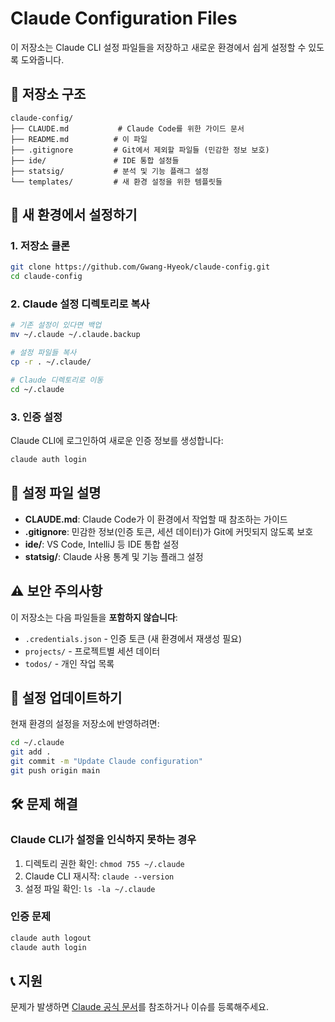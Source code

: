 # Claude Configuration Files

이 저장소는 Claude CLI 설정 파일들을 저장하고 새로운 환경에서 쉽게 설정할 수 있도록 도와줍니다.

## 📁 저장소 구조

```
claude-config/
├── CLAUDE.md           # Claude Code를 위한 가이드 문서
├── README.md          # 이 파일
├── .gitignore         # Git에서 제외할 파일들 (민감한 정보 보호)
├── ide/               # IDE 통합 설정들
├── statsig/           # 분석 및 기능 플래그 설정
└── templates/         # 새 환경 설정을 위한 템플릿들
```

## 🚀 새 환경에서 설정하기

### 1. 저장소 클론
```bash
git clone https://github.com/Gwang-Hyeok/claude-config.git
cd claude-config
```

### 2. Claude 설정 디렉토리로 복사
```bash
# 기존 설정이 있다면 백업
mv ~/.claude ~/.claude.backup

# 설정 파일들 복사
cp -r . ~/.claude/

# Claude 디렉토리로 이동
cd ~/.claude
```

### 3. 인증 설정
Claude CLI에 로그인하여 새로운 인증 정보를 생성합니다:
```bash
claude auth login
```

## 📝 설정 파일 설명

- **CLAUDE.md**: Claude Code가 이 환경에서 작업할 때 참조하는 가이드
- **.gitignore**: 민감한 정보(인증 토큰, 세션 데이터)가 Git에 커밋되지 않도록 보호
- **ide/**: VS Code, IntelliJ 등 IDE 통합 설정
- **statsig/**: Claude 사용 통계 및 기능 플래그 설정

## ⚠️ 보안 주의사항

이 저장소는 다음 파일들을 **포함하지 않습니다**:
- `.credentials.json` - 인증 토큰 (새 환경에서 재생성 필요)
- `projects/` - 프로젝트별 세션 데이터
- `todos/` - 개인 작업 목록

## 🔄 설정 업데이트하기

현재 환경의 설정을 저장소에 반영하려면:

```bash
cd ~/.claude
git add .
git commit -m "Update Claude configuration"
git push origin main
```

## 🛠️ 문제 해결

### Claude CLI가 설정을 인식하지 못하는 경우
1. 디렉토리 권한 확인: `chmod 755 ~/.claude`
2. Claude CLI 재시작: `claude --version`
3. 설정 파일 확인: `ls -la ~/.claude`

### 인증 문제
```bash
claude auth logout
claude auth login
```

## 📞 지원

문제가 발생하면 [Claude 공식 문서](https://docs.anthropic.com/en/docs/claude-code)를 참조하거나 이슈를 등록해주세요.